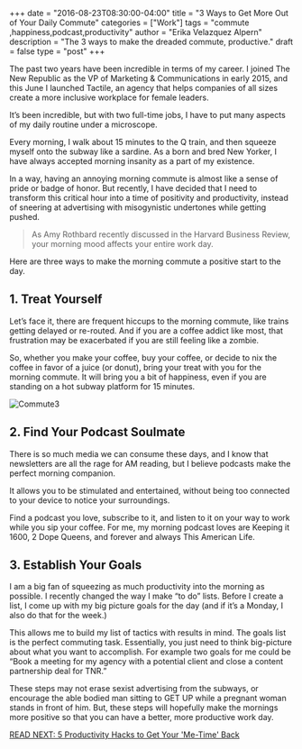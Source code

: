 +++
  date = "2016-08-23T08:30:00-04:00"
  title = "3 Ways to Get More Out of Your Daily Commute"
  categories = ["Work"]
  tags = "commute ,happiness,podcast,productivity"
  author = "Erika Velazquez Alpern"
  description = "The 3 ways to make the dreaded commute, productive."
  draft = false
  type = "post"
+++



<span class="dropcap">T</span>he past two years have been incredible in terms of my career. I joined The New Republic as the VP of Marketing & Communications in early 2015, and this June I launched Tactile, an agency that helps companies of all sizes create a more inclusive workplace for female leaders.

It’s been incredible, but with two full-time jobs, I have to put many aspects of my daily routine under a microscope. 

Every morning, I walk about 15 minutes to the Q train, and then squeeze myself onto the subway like a sardine. As a born and bred New Yorker, I have always accepted morning insanity as a part of my existence. 

In a way, having an annoying morning commute is almost like a sense of pride or badge of honor. But recently, I have decided that I need to transform this critical hour into a time of positivity and productivity, instead of sneering at advertising with misogynistic undertones while getting pushed. 

> As Amy Rothbard recently discussed in the Harvard Business Review, your morning mood affects your entire work day. 

Here are three ways to make the morning commute a positive start to the day. 

## 1. Treat Yourself

Let’s face it, there are frequent hiccups to the morning commute, like trains getting delayed or re-routed. And if you are a coffee addict like most, that frustration may be exacerbated if you are still feeling like a zombie. 

So, whether you make your coffee, buy your coffee, or decide to nix the coffee in favor of a juice (or donut), bring your treat with you for the morning commute. It will bring you a bit of happiness, even if you are standing on a hot subway platform for 15 minutes. 

![Commute3](//images.contentful.com/awpxl2koull4/3YoEgHYv2oYqq6UeW00aYO/a0e003ff049980ff9959721f56ca31f2/commute2.jpg)

## 2. Find Your Podcast Soulmate

There is so much media we can consume these days, and I know that newsletters are all the rage for AM reading, but I believe podcasts make the perfect morning companion. 

It allows you to be stimulated and entertained, without being too connected to your device to notice your surroundings. 

Find a podcast you love, subscribe to it, and listen to it on your way to work while you sip your coffee. For me, my morning podcast loves are Keeping it 1600, 2 Dope Queens, and forever and always This American Life. 

## 3. Establish Your Goals

I am a big fan of squeezing as much productivity into the morning as possible. I recently changed the way I make “to do” lists. Before I create a list, I come up with my big picture goals for the day (and if it’s a Monday, I also do that for the week.) 

This allows me to build my list of tactics with results in mind. The goals list is the perfect commuting task. Essentially, you just need to think big-picture about what you want to accomplish. For example two goals for me could be “Book a meeting for my agency with a potential client and close a content partnership deal for TNR.”

These steps may not erase sexist advertising from the subways, or encourage the able bodied man sitting to GET UP while a pregnant woman stands in front of him. But, these steps will hopefully make the mornings more positive so that you can have a better, more productive work day. 

[READ NEXT: 5 Productivity Hacks to Get Your 'Me-Time' Back
](http://advice.shinetext.com/articles/productivity-hacks-to-get-your-me-time-back/)

<div class="pubexchange_module" id="pubexchange_below_content" data-pubexchange-module-id="2323"></div>

<script>(function(w, d, s, id) {
  w.PUBX=w.PUBX || {pub: "shine_text", discover: false, lazy: true};
  var js, pjs = d.getElementsByTagName(s)[0];
  if (d.getElementById(id)) return;
  js = d.createElement(s); js.id = id; js.async = true;
  js.src = "//main.pubexchange.com/loader.min.js";
  pjs.parentNode.insertBefore(js, pjs);
}(window, document, "script", "pubexchange-jssdk"));</script>

